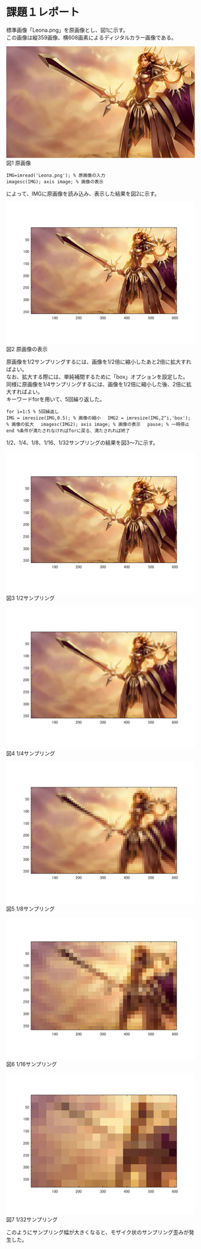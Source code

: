 # 課題１レポート

標準画像「Leona.png」を原画像とし、図1に示す。  
この画像は縦359画像、横608画素によるディジタルカラー画像である。

![原画像](https://github.com/NKtoho/Image_Processing/blob/master/Leona.png?raw=true)  
図1 原画像

`IMG=imread('Leona.png'); % 原画像の入力`  
`imagesc(IMG); axis image; % 画像の表示`

によって、IMGに原画像を読み込み、表示した結果を図2に示す。

![原画像の表示](https://github.com/NKtoho/Image_Processing/blob/master/%E8%AA%B2%E9%A1%8C1/%E7%94%BB%E5%83%8F/%E5%8E%9F%E7%94%BB%E5%83%8F1.PNG?raw=true)  
図2 原画像の表示

原画像を1/2サンプリングするには、画像を1/2倍に縮小したあと2倍に拡大すればよい。  
なお、拡大する際には、単純補間するために「box」オプションを設定した。  
同様に原画像を1/4サンプリングするには、画像を1/2倍に縮小した後、2倍に拡大すればよい。  
キーワードforを用いて、5回繰り返した。  

`for i=1:5 % 5回繰返し`  
`IMG = imresize(IMG,0.5); % 画像の縮小  `
`IMG2 = imresize(IMG,2^i,'box'); % 画像の拡大  `
`imagesc(IMG2); axis image; % 画像の表示  `
`pause; % 一時停止  `
`end %条件が満たされなければforに戻る、満たされれば終了  `

1/2、1/4、1/8、1/16、1/32サンプリングの結果を図3～7に示す。

![1/2サンプリング](https://github.com/NKtoho/Image_Processing/blob/master/%E8%AA%B2%E9%A1%8C1/%E7%94%BB%E5%83%8F/%E5%8E%9F%E7%94%BB%E5%83%8F2.PNG?raw=true)  
図3 1/2サンプリング

![1/4サンプリング](https://github.com/NKtoho/Image_Processing/blob/master/%E8%AA%B2%E9%A1%8C1/%E7%94%BB%E5%83%8F/%E5%8E%9F%E7%94%BB%E5%83%8F3.PNG?raw=true)  
図4 1/4サンプリング

![1/8サンプリング](https://github.com/NKtoho/Image_Processing/blob/master/%E8%AA%B2%E9%A1%8C1/%E7%94%BB%E5%83%8F/%E5%8E%9F%E7%94%BB%E5%83%8F4.PNG?raw=true)  
図5 1/8サンプリング

![1/16サンプリング](https://github.com/NKtoho/Image_Processing/blob/master/%E8%AA%B2%E9%A1%8C1/%E7%94%BB%E5%83%8F/%E5%8E%9F%E7%94%BB%E5%83%8F5.PNG?raw=true)  
図6 1/16サンプリング

![1/32サンプリング](https://github.com/NKtoho/Image_Processing/blob/master/%E8%AA%B2%E9%A1%8C1/%E7%94%BB%E5%83%8F/%E5%8E%9F%E7%94%BB%E5%83%8F6.PNG?raw=true)  
図7 1/32サンプリング

このようにサンプリング幅が大きくなると、モザイク状のサンプリング歪みが発生した。
